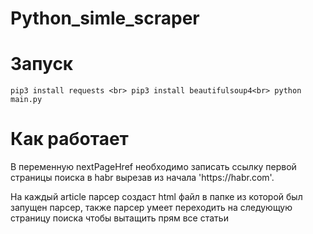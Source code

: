 # Python_simle_scraper
# Запуск
 ``
 pip3 install requests <br>
 pip3 install beautifulsoup4<br>
 python main.py
 ``
# Как работает
<p> В переменную nextPageHref необходимо записать ссылку первой страницы поиска в habr вырезав из начала 'https://habr.com'. </p>
<p> На каждый article парсер создаст html файл в папке из которой был запущен парсер, также парсер умеет переходить на следующую страницу поиска чтобы вытащить прям все статьи </p>
